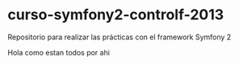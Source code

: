 ﻿curso-symfony2-controlf-2013
============================

Repositorio para realizar las prácticas con el framework Symfony 2

Hola como estan todos por ahi